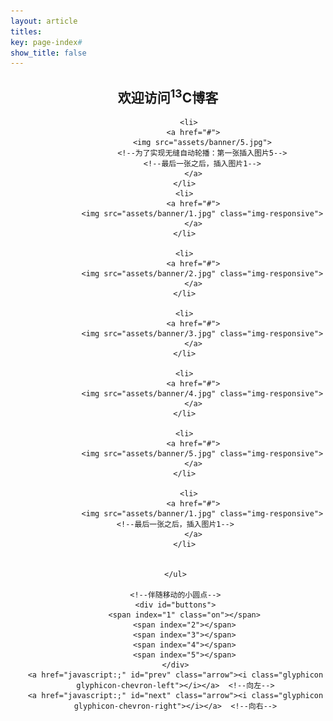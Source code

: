 ```yaml
---
layout: article
titles:
key: page-index#
show_title: false
---
```

## <center>欢迎访问<sup>13</sup>C博客</center>
<center><div class="container_banner">
    <ul id="banner">

          <li>
            <a href="#">
                <img src="assets/banner/5.jpg">
                <!--为了实现无缝自动轮播：第一张插入图片5-->
                <!--最后一张之后，插入图片1-->
            </a>
        </li>
        <li>
            <a href="#">
                <img src="assets/banner/1.jpg" class="img-responsive">
            </a>
        </li>

        <li>
            <a href="#">
                <img src="assets/banner/2.jpg" class="img-responsive">
            </a>
        </li>

        <li>
            <a href="#">
                <img src="assets/banner/3.jpg" class="img-responsive">
            </a>
        </li>

        <li>
            <a href="#">
                <img src="assets/banner/4.jpg" class="img-responsive">
            </a>
        </li>

        <li>
            <a href="#">
                <img src="assets/banner/5.jpg" class="img-responsive">
            </a>
        </li>

          <li>
            <a href="#">
                <img src="assets/banner/1.jpg" class="img-responsive"><!--最后一张之后，插入图片1-->
            </a>
        </li>


    </ul>

    <!--伴随移动的小圆点-->
    <div id="buttons">
        <span index="1" class="on"></span>
        <span index="2"></span>
        <span index="3"></span>
        <span index="4"></span>
        <span index="5"></span>
    </div>
    <a href="javascript:;" id="prev" class="arrow"><i class="glyphicon glyphicon-chevron-left"></i></a>  <!--向左-->
    <a href="javascript:;" id="next" class="arrow"><i class="glyphicon glyphicon-chevron-right"></i></a>  <!--向右-->

</div></center>
